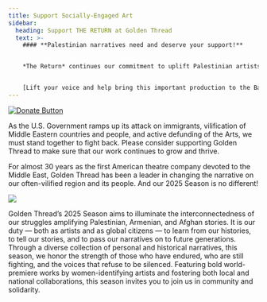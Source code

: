 ```yaml
---
title: Support Socially-Engaged Art
sidebar:
  heading: Support THE RETURN at Golden Thread
  text: >-
    #### **Palestinian narratives need and deserve your support!** 


    *The Return* continues our commitment to uplift Palestinian artists and narratives — building on our deeply impactful 2024 Season for Palestine. The pressure to remain silent in the face of war, fascism, and genocide is strong, but we are resisting with brave, powerful narratives like *The Return*. [](https://goldenthread.my.salesforce-sites.com/donate/?dfId=a0n3Z00000tn4RsQAI)


    [L﻿ift your voice and help bring this important production to the Bay Area!](https://goldenthread.org/posts/support-the-return)
---
```

[![Donate Button](/img/archive/2015/03/Donate-Button-400.jpg)](https://goldenthread.my.salesforce-sites.com/donate/?dfId=a0n3Z00000tn4RsQAI)

As the U.S. Government ramps up its attack on immigrants, vilification of Middle Eastern countries and people, and active defunding of the Arts, we must stand together to fight back. Please consider supporting Golden Thread to make sure that our work continues to grow and thrive.

For almost 30 years as the first American theatre company devoted to the Middle East, Golden Thread has been a leader in changing the narrative on our often-vilified region and its people. And our 2025 Season is no different!

![](https://ucarecdn.com/317a08e0-de59-494a-84b9-b023ddd14b2f/)

Golden Thread’s 2025 Season aims to illuminate the interconnectedness of our struggles amplifying Palestinian, Armenian, and Afghan stories. It is our duty — both as artists and as global citizens — to learn from our histories, to tell our stories, and to pass our narratives on to future generations. Through a diverse collection of personal and historical narratives, this season, we honor the strength of those who have endured, who are still fighting, and the voices that refuse to be silenced. Featuring bold world-premiere works by women-identifying artists and fostering both local and national collaborations, this season invites you to join us in community and solidarity.